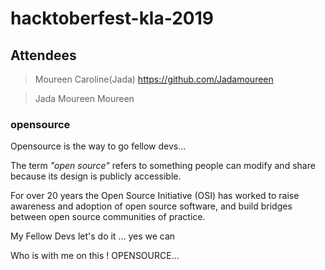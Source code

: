 # hacktoberfest-kla-2019

## Attendees
>Moureen Caroline(Jada) 
https://github.com/Jadamoureen

>Jada Moureen 
>Moureen



### opensource 

Opensource is the way to go fellow devs...

The term *_"open source"_* refers to something people can modify and share because its design is publicly accessible.

For over 20 years the Open Source Initiative (OSI) has worked to raise awareness and adoption of open source software, and build bridges between open source communities of practice.

My Fellow Devs let's do it ... yes we can


Who is with me on this ! OPENSOURCE...

